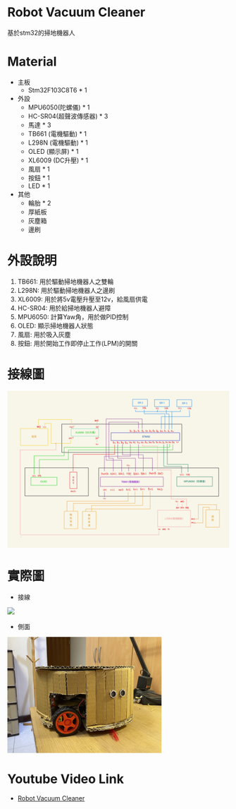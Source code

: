 # Robot Vacuum Cleaner
基於stm32的掃地機器人
# Material
* 主板
  * Stm32F103C8T6 * 1
* 外設
  * MPU6050(陀螺儀) * 1
  * HC-SR04(超聲波傳感器) * 3
  * 馬達 * 3
  * TB661 (電機驅動) * 1
  * L298N (電機驅動) * 1
  * OLED (顯示屏) * 1
  * XL6009 (DC升壓) * 1
  * 風扇 * 1
  * 按鈕 * 1
  * LED * 1
* 其他
  * 輪胎 * 2
  * 厚紙板
  * 灰塵箱
  * 邊刷

# 外設說明
1. TB661:   用於驅動掃地機器人之雙輪
2. L298N:   用於驅動掃地機器人之邊刷
3. XL6009:  用於將5v電壓升壓至12v，給風扇供電
4. HC-SR04: 用於給掃地機器人避障
5. MPU6050: 計算Yaw角，用於做PID控制
6. OLED:    顯示掃地機器人狀態
7. 風扇:    用於吸入灰塵
8. 按鈕:    用於開始工作即停止工作(LPM)的開關
  
# 接線圖
<img src='https://github.com/Appmedia06/Robot-Vacuum-Cleaner/blob/main/image/%E6%8E%A5%E7%B7%9A%E5%9C%96' width=700/>

# 實際圖

* 接線
<img src='https://github.com/Appmedia06/Robot-Vacuum-Cleaner/blob/main/image/%E4%B8%8A' width=350/>

* 側面
<img src='https://github.com/Appmedia06/Robot-Vacuum-Cleaner/blob/main/image/%E5%81%B4' width=350/>

# Youtube Video Link
* <a href="https://www.youtube.com/watch?v=AnjX--ckHNQ">Robot Vacuum Cleaner</a>
